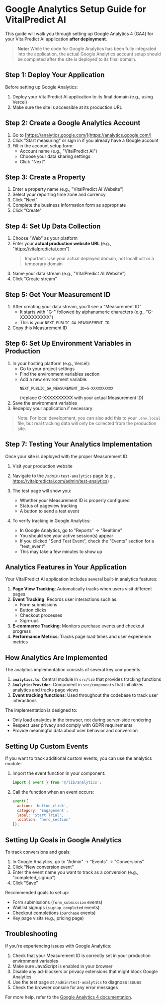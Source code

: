 # Google Analytics Setup Guide for VitalPredict AI

This guide will walk you through setting up Google Analytics 4 (GA4) for your VitalPredict AI application **after deployment**.

> **Note:** While the code for Google Analytics has been fully integrated into the application, the actual Google Analytics account setup should be completed after the site is deployed to its final domain.

## Step 1: Deploy Your Application

Before setting up Google Analytics:
1. Deploy your VitalPredict AI application to its final domain (e.g., using Vercel)
2. Make sure the site is accessible at its production URL

## Step 2: Create a Google Analytics Account

1. Go to [https://analytics.google.com/](https://analytics.google.com/)
2. Click "Start measuring" or sign in if you already have a Google account
3. Fill in the account setup form:
   - Account name (e.g., "VitalPredict AI")
   - Choose your data sharing settings
   - Click "Next"

## Step 3: Create a Property

1. Enter a property name (e.g., "VitalPredict AI Website")
2. Select your reporting time zone and currency
3. Click "Next"
4. Complete the business information form as appropriate
5. Click "Create"

## Step 4: Set Up Data Collection

1. Choose "Web" as your platform
2. Enter your **actual production website URL** (e.g., "https://vitalpredictai.com")
   > Important: Use your actual deployed domain, not localhost or a temporary domain
3. Name your data stream (e.g., "VitalPredict AI Website")
4. Click "Create stream"

## Step 5: Get Your Measurement ID

1. After creating your data stream, you'll see a "Measurement ID" 
   - It starts with "G-" followed by alphanumeric characters (e.g., "G-XXXXXXXXXX")
   - This is your `NEXT_PUBLIC_GA_MEASUREMENT_ID`
2. Copy this Measurement ID

## Step 6: Set Up Environment Variables in Production

1. In your hosting platform (e.g., Vercel):
   - Go to your project settings
   - Find the environment variables section
   - Add a new environment variable:
     ```
     NEXT_PUBLIC_GA_MEASUREMENT_ID=G-XXXXXXXXXX
     ```
     (replace G-XXXXXXXXXX with your actual Measurement ID)
2. Save the environment variables
3. Redeploy your application if necessary

> Note: For local development, you can also add this to your `.env.local` file, but real tracking data will only be collected from the production site.

## Step 7: Testing Your Analytics Implementation

Once your site is deployed with the proper Measurement ID:

1. Visit your production website
2. Navigate to the `/admin/test-analytics` page (e.g., https://vitalpredictai.com/admin/test-analytics)
3. The test page will show you:
   - Whether your Measurement ID is properly configured
   - Status of pageview tracking
   - A button to send a test event

4. To verify tracking in Google Analytics:
   - In Google Analytics, go to "Reports" → "Realtime"
   - You should see your active session(s) appear
   - If you clicked "Send Test Event", check the "Events" section for a "test_event"
   - This may take a few minutes to show up

## Analytics Features in Your Application

Your VitalPredict AI application includes several built-in analytics features:

1. **Page View Tracking**: Automatically tracks when users visit different pages
2. **Event Tracking**: Records user interactions such as:
   - Form submissions
   - Button clicks
   - Checkout processes
   - Sign-ups
3. **E-commerce Tracking**: Monitors purchase events and checkout progress
4. **Performance Metrics**: Tracks page load times and user experience metrics

## How Analytics Are Implemented

The analytics implementation consists of several key components:

1. **`analytics.ts`**: Central module in `src/lib` that provides tracking functions
2. **`AnalyticsProvider`**: Component in `src/components` that initializes analytics and tracks page views
3. **Event tracking functions**: Used throughout the codebase to track user interactions

The implementation is designed to:
- Only load analytics in the browser, not during server-side rendering
- Respect user privacy and comply with GDPR requirements
- Provide meaningful data about user behavior and conversion

## Setting Up Custom Events

If you want to track additional custom events, you can use the analytics module:

1. Import the event function in your component:
   ```javascript
   import { event } from '@/lib/analytics';
   ```

2. Call the function when an event occurs:
   ```javascript
   event({
     action: 'button_click',
     category: 'Engagement',
     label: 'Start Trial',
     location: 'hero_section'
   });
   ```

## Setting Up Goals in Google Analytics

To track conversions and goals:

1. In Google Analytics, go to "Admin" → "Events" → "Conversions"
2. Click "New conversion event"
3. Enter the event name you want to track as a conversion (e.g., "completed_signup")
4. Click "Save"

Recommended goals to set up:
- Form submissions (`form_submission` events)
- Waitlist signups (`signup_completed` events)
- Checkout completions (`purchase` events)
- Key page visits (e.g., pricing page)

## Troubleshooting

If you're experiencing issues with Google Analytics:

1. Check that your Measurement ID is correctly set in your production environment variables
2. Make sure JavaScript is enabled in your browser
3. Disable any ad-blockers or privacy extensions that might block Google Analytics
4. Use the test page at `/admin/test-analytics` to diagnose issues
5. Check the browser console for any error messages

For more help, refer to the [Google Analytics 4 documentation](https://support.google.com/analytics/answer/9744165).
